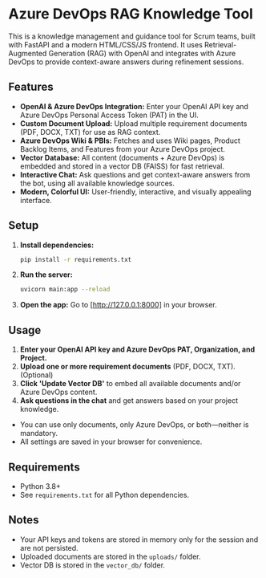 # Azure DevOps RAG Knowledge Tool

This is a knowledge management and guidance tool for Scrum teams, built with FastAPI and a modern HTML/CSS/JS frontend. It uses Retrieval-Augmented Generation (RAG) with OpenAI and integrates with Azure DevOps to provide context-aware answers during refinement sessions.

## Features
- **OpenAI & Azure DevOps Integration:** Enter your OpenAI API key and Azure DevOps Personal Access Token (PAT) in the UI.
- **Custom Document Upload:** Upload multiple requirement documents (PDF, DOCX, TXT) for use as RAG context.
- **Azure DevOps Wiki & PBIs:** Fetches and uses Wiki pages, Product Backlog Items, and Features from your Azure DevOps project.
- **Vector Database:** All content (documents + Azure DevOps) is embedded and stored in a vector DB (FAISS) for fast retrieval.
- **Interactive Chat:** Ask questions and get context-aware answers from the bot, using all available knowledge sources.
- **Modern, Colorful UI:** User-friendly, interactive, and visually appealing interface.

## Setup
1. **Install dependencies:**
   ```bash
   pip install -r requirements.txt
   ```
2. **Run the server:**
   ```bash
   uvicorn main:app --reload
   ```
3. **Open the app:**
   Go to [http://127.0.0.1:8000] in your browser.

## Usage
1. **Enter your OpenAI API key and Azure DevOps PAT, Organization, and Project.**
2. **Upload one or more requirement documents** (PDF, DOCX, TXT). (Optional)
3. **Click 'Update Vector DB'** to embed all available documents and/or Azure DevOps content.
4. **Ask questions in the chat** and get answers based on your project knowledge.

- You can use only documents, only Azure DevOps, or both—neither is mandatory.
- All settings are saved in your browser for convenience.

## Requirements
- Python 3.8+
- See `requirements.txt` for all Python dependencies.

## Notes
- Your API keys and tokens are stored in memory only for the session and are not persisted.
- Uploaded documents are stored in the `uploads/` folder.
- Vector DB is stored in the `vector_db/` folder.

